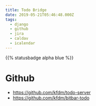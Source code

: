 ```yaml
---
title: Todo Bridge
date: 2019-05-21T05:46:48.000Z
tags:
  - django
  - github
  - jira
  - caldav
  - icalendar
---
```


{{% statusbadge alpha blue %}}

# Github

- <https://github.com/kfdm/todo-server>
- <https://github.com/kfdm/bitbar-todo>
